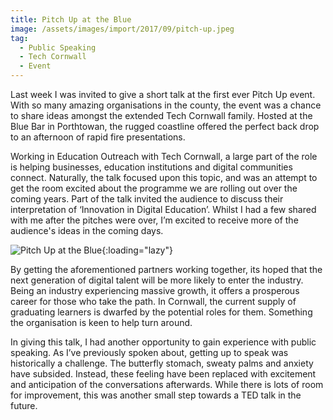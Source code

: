 ```yaml
---
title: Pitch Up at the Blue
image: /assets/images/import/2017/09/pitch-up.jpeg
tag:
  - Public Speaking
  - Tech Cornwall
  - Event
---
```

Last week I was invited to give a short talk at the first ever Pitch Up event. With so many amazing organisations in the county, the event was a chance to share ideas amongst the extended Tech Cornwall family. Hosted at the Blue Bar in Porthtowan, the rugged coastline offered the perfect back drop to an afternoon of rapid fire presentations.

Working in Education Outreach with Tech Cornwall, a large part of the role is helping businesses, education institutions and digital communities connect. Naturally, the talk focused upon this topic, and was an attempt to get the room excited about the programme we are rolling out over the coming years. Part of the talk invited the audience to discuss their interpretation of ‘Innovation in Digital Education’. Whilst I had a few shared with me after the pitches were over, I’m excited to receive more of the audience's ideas in the coming days.

![Pitch Up at the Blue](/assets/images/import/2017/09/pitch-up.jpeg){:loading="lazy"}

By getting the aforementioned partners working together, its hoped that the next generation of digital talent will be more likely to enter the industry. Being an industry experiencing massive growth, it offers a prosperous career for those who take the path. In Cornwall, the current supply of graduating learners is dwarfed by the potential roles for them. Something the organisation is keen to help turn around.

In giving this talk, I had another opportunity to gain experience with public speaking. As I’ve previously spoken about, getting up to speak was historically a challenge. The butterfly stomach, sweaty palms and anxiety have subsided. Instead, these feeling have been replaced with excitement and anticipation of the conversations afterwards. While there is lots of room for improvement, this was another small step towards a TED talk in the future.
